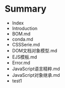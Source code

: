 # Summary

* Index
* Introduction
* BOM.md
* conda.md
* CSSSerie.md
* DOM文档对象模型.md
* EJS模板.md
* Error.md
* JavaScript语言精粹.md
* JavaScript对象继承.md
* test1



